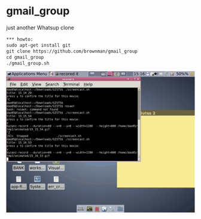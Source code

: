 gmail_group
===========
just another Whatsup clone





``` Shell
*** howto:
sudo apt-get install git
git clone https://github.com/brownman/gmail_group
cd gmail_group
./gmail_group.sh
```

![demo](./.GIF/gmail_group.gif)
